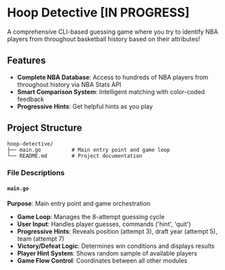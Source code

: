 # Hoop Detective [IN PROGRESS]

A comprehensive CLI-based guessing game where you try to identify NBA players from throughout basketball history based on their attributes!

## Features

- **Complete NBA Database**: Access to hundreds of NBA players from throughout history via NBA Stats API
- **Smart Comparison System**: Intelligent matching with color-coded feedback
- **Progressive Hints**: Get helpful hints as you play

## Project Structure

```
hoop-detective/
├── main.go          # Main entry point and game loop
└── README.md        # Project documentation
```

### File Descriptions

#### `main.go`
**Purpose**: Main entry point and game orchestration
- **Game Loop**: Manages the 8-attempt guessing cycle
- **User Input**: Handles player guesses, commands ('hint', 'quit')
- **Progressive Hints**: Reveals position (attempt 3), draft year (attempt 5), team (attempt 7)
- **Victory/Defeat Logic**: Determines win conditions and displays results
- **Player Hint System**: Shows random sample of available players
- **Game Flow Control**: Coordinates between all other modules